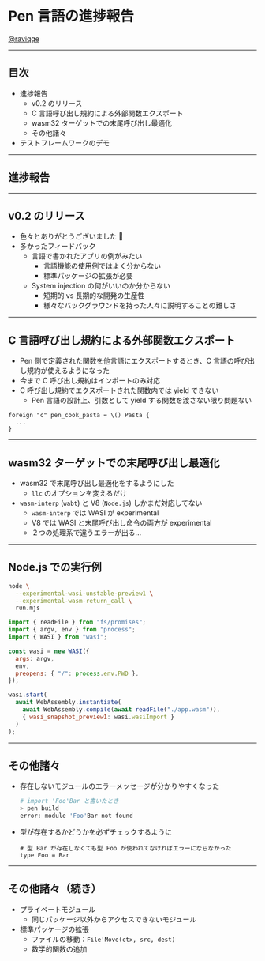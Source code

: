 # Pen 言語の進捗報告

[@raviqqe](https://github.com/raviqqe)

---

## 目次

- 進捗報告
  - v0.2 のリリース
  - C 言語呼び出し規約による外部関数エクスポート
  - wasm32 ターゲットでの末尾呼び出し最適化
  - その他諸々
- テストフレームワークのデモ

---

## 進捗報告

---

## v0.2 のリリース

- 色々とありがとうございました 🙇
- 多かったフィードバック
  - 言語で書かれたアプリの例がみたい
    - 言語機能の使用例ではよく分からない
    - 標準パッケージの拡張が必要
  - System injection の何がいいのか分からない
    - 短期的 vs 長期的な開発の生産性
    - 様々なバックグラウンドを持った人々に説明することの難しさ

---

## C 言語呼び出し規約による外部関数エクスポート

- Pen 側で定義された関数を他言語にエクスポートするとき、C 言語の呼び出し規約が使えるようになった
- 今まで C 呼び出し規約はインポートのみ対応
- C 呼び出し規約でエクスポートされた関数内では yield できない
  - Pen 言語の設計上、引数として yield する関数を渡さない限り問題ない

```pen
foreign "c" pen_cook_pasta = \() Pasta {
  ...
}
```

---

## wasm32 ターゲットでの末尾呼び出し最適化

- wasm32 で末尾呼び出し最適化をするようにした
  - `llc` のオプションを変えるだけ
- `wasm-interp` (`wabt`) と V8 (`Node.js`) しかまだ対応してない
  - `wasm-interp` では WASI が experimental
  - V8 では WASI と末尾呼び出し命令の両方が experimental
  - ２つの処理系で違うエラーが出る...

---

## Node.js での実行例

```sh
node \
  --experimental-wasi-unstable-preview1 \
  --experimental-wasm-return_call \
  run.mjs
```

```javascript
import { readFile } from "fs/promises";
import { argv, env } from "process";
import { WASI } from "wasi";

const wasi = new WASI({
  args: argv,
  env,
  preopens: { "/": process.env.PWD },
});

wasi.start(
  await WebAssembly.instantiate(
    await WebAssembly.compile(await readFile("./app.wasm")),
    { wasi_snapshot_preview1: wasi.wasiImport }
  )
);
```

---

## その他諸々

- 存在しないモジュールのエラーメッセージが分かりやすくなった

  ```sh
  # import 'Foo'Bar と書いたとき
  > pen build
  error: module 'Foo'Bar not found
  ```

- 型が存在するかどうかを必ずチェックするように

  ```pen
  # 型 Bar が存在しなくても型 Foo が使われてなければエラーにならなかった
  type Foo = Bar
  ```

---

## その他諸々（続き）

- プライベートモジュール
  - 同じパッケージ以外からアクセスできないモジュール
- 標準パッケージの拡張
  - ファイルの移動：`File'Move(ctx, src, dest)`
  - 数学的関数の追加

